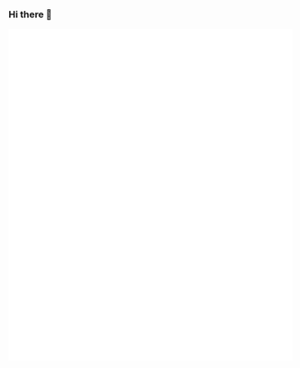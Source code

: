### Hi there 👋

<!--
**nora-maleki/nora-maleki** is a ✨ _special_ ✨ repository because its `README.md` (this file) appears on your GitHub profile.

Here are some ideas to get you started:

- 🔭 I’m currently working on ...
- 🌱 I’m currently learning ...
- 👯 I’m looking to collaborate on ...
- 🤔 I’m looking for help with ...
- 💬 Ask me about ...
- 📫 How to reach me: ...
- 😄 Pronouns: ...
- ⚡ Fun fact: ...
-->


<p align="center">
     <a>
        <img align="center" src="https://github.com/nora-maleki/github-stats/blob/master/generated/overview.svg"/>
    </a>
    </br>
    <a href="https://wakatime.com/@nora_maleki">
        <img align="center" src="https://github.com/nora-maleki/github-stats/blob/master/generated/languages.svg?"/>
    </a> 
    <br/>
    <a>
<!--         <img align="center" src="http://github-readme-streak-stats.herokuapp.com?user=nora-maleki&theme=tokyonight_duo&hide_border=true"/> -->
    </a>
    <br/>
    <br/>
    
<!-- [![GitHub Streak](http://github-readme-streak-stats.herokuapp.com?user=nora-maleki&theme=tokyonight&hide_border=true&date_format=j%20M%5B%20Y%5D)](https://git.io/streak-stats) -->
    
<!-- <a href="https://github.com/nora-maleki/github-readme-stats">
  <img align="center" src="https://github-readme-stats.vercel.app/api/wakatime?username=nora_maleki&langs_count=8&layout=compact&hide_border=true&bg_color=282a36&title_color=fdaaaa&text_color=fdaaaa&icon_color=fdaaaa" />
</a> -->

<!-- <a href="https://github.com/nora-maleki/github-readme-stats">
  <img align="center" src="https://github-readme-stats-one-bice.vercel.app/api/top-langs/?username=nora-maleki&langs_count=4&layout=compact&hide_border=true&hide=ShaderLab,HLSL,GLSL&include_all_commits=true&count_private=true&role=OWNER,ORGANIZATION_MEMBER,COLLABORATOR&bg_color=282a36&text_color=fdaaaa&title_color=fdaaaa" />
</a> -->

<!-- <a href="https://github.com/nora-maleki/github-readme-stats">
  <img align="center" src="https://github-readme-stats-1k8qz9i7x-nora-maleki.vercel.app/api?username=nora-maleki&?orgs=Westdrive-Workgroup,VR-EEG&theme=gruvbox&hide_border=true&bg_color=282a36&text_color=fdaaaa&title_color=fdaaaa&show_icons=true&count_private=true&include_all_commits=true&cache_seconds=1800" />
</a> -->
